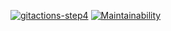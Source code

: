 [![gitactions-step4](https://github.com/sweetbunsasha/frontend-project-lvl1/workflows/gitactions-step4/badge.svg)](https://github.com/sweetbunsasha/frontend-project-lvl1/actions)
[![Maintainability](https://api.codeclimate.com/v1/badges/97ac8856f40b7aec7408/maintainability)](https://codeclimate.com/github/sweetbunsasha/frontend-project-lvl1/maintainability)
